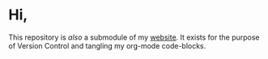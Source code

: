 # Hi,

This repository is _also_ a submodule of my [website](https://abaj.ai/projects#classical-cs). It exists for the purpose of Version Control and tangling my org-mode code-blocks.
